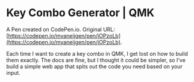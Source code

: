 # Key Combo Generator | QMK

A Pen created on CodePen.io. Original URL: [https://codepen.io/mvaneijgen/pen/jOPzoLb](https://codepen.io/mvaneijgen/pen/jOPzoLb).

Each time I want to create a key combo in QMK, I get lost on how to build them exactly. The docs are fine, but I thought it could be simpler, so I've build a simple web app that spits out the code you need based on your input.
